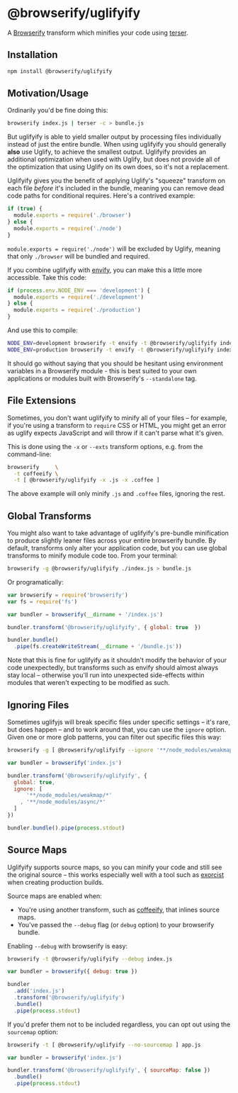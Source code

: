 # @browserify/uglifyify

A [Browserify](http://browserify.org) transform which minifies your code
using [terser](https://github.com/fabiosantoscode/terser).

## Installation

``` bash
npm install @browserify/uglifyify
```

## Motivation/Usage

Ordinarily you'd be fine doing this:

``` bash
browserify index.js | terser -c > bundle.js
```

But uglifyify is able to yield smaller output by processing files individually
instead of just the entire bundle. When using uglifyify you should generally
**also** use Uglify, to achieve the smallest output. Uglifyify provides an
additional optimization when used with Uglify, but does not provide all of the
optimization that using Uglify on its own does, so it's not a replacement.

Uglifyify gives you the benefit of applying Uglify's "squeeze" transform on each
file *before* it's included in the bundle, meaning you can remove dead code
paths for conditional requires. Here's a contrived example:

``` javascript
if (true) {
  module.exports = require('./browser')
} else {
  module.exports = require('./node')
}
```

`module.exports = require('./node')` will be excluded by Uglify, meaning that
only `./browser` will be bundled and required.

If you combine uglifyify with [envify](http://github.com/hughsk/envify), you
can make this a little more accessible. Take this code:

``` javascript
if (process.env.NODE_ENV === 'development') {
  module.exports = require('./development')
} else {
  module.exports = require('./production')
}
```

And use this to compile:

``` bash
NODE_ENV=development browserify -t envify -t @browserify/uglifyify index.js -o dev.js &&
NODE_ENV=production browserify -t envify -t @browserify/uglifyify index.js -o prod.js
```

It should go without saying that you should be hesitant using environment
variables in a Browserify module - this is best suited to your own
applications or modules built with Browserify's `--standalone` tag.

## File Extensions

Sometimes, you don't want uglifyify to minify all of your files – for example,
if you're using a transform to `require` CSS or HTML, you might get an error
as uglify expects JavaScript and will throw if it can't parse what it's given.

This is done using the `-x` or `--exts` transform options, e.g. from the
command-line:

``` bash
browserify     \
  -t coffeeify \
  -t [ @browserify/uglifyify -x .js -x .coffee ]
```

The above example will only minify `.js` and `.coffee` files, ignoring the rest.

## Global Transforms

You might also want to take advantage of uglifyify's pre-bundle minification
to produce slightly leaner files across your entire browserify bundle. By
default, transforms only alter your application code, but you can use global
transforms to minify module code too. From your terminal:

``` bash
browserify -g @browserify/uglifyify ./index.js > bundle.js
```

Or programatically:

``` javascript
var browserify = require('browserify')
var fs = require('fs')

var bundler = browserify(__dirname + '/index.js')

bundler.transform('@browserify/uglifyify', { global: true  })

bundler.bundle()
  .pipe(fs.createWriteStream(__dirname + '/bundle.js'))
```

Note that this is fine for uglifyify as it shouldn't modify the behavior of
your code unexpectedly, but transforms such as envify should almost always
stay local – otherwise you'll run into unexpected side-effects within modules
that weren't expecting to be modified as such.

## Ignoring Files

Sometimes uglifyjs will break specific files under specific settings – it's
rare, but does happen – and to work around that, you can use the `ignore`
option. Given one or more glob patterns, you can filter out specific files
this way:

``` bash
browserify -g [ @browserify/uglifyify --ignore '**/node_modules/weakmap/*' ] ./index.js
```

``` javascript
var bundler = browserify('index.js')

bundler.transform('@browserify/uglifyify', {
  global: true,
  ignore: [
      '**/node_modules/weakmap/*'
    , '**/node_modules/async/*'
  ]
})

bundler.bundle().pipe(process.stdout)
```

## Source Maps

Uglifyify supports source maps, so you can minify your code and still see the
original source – this works especially well with a tool such as
[exorcist](https://github.com/thlorenz/exorcist) when creating production
builds.

Source maps are enabled when:

* You're using another transform, such as
  [coffeeify](https://github.com/jnordberg/coffeeify), that inlines source maps.
* You've passed the `--debug` flag (or `debug` option) to your browserify
  bundle.

Enabling `--debug` with browserify is easy:

``` bash
browserify -t @browserify/uglifyify --debug index.js
```
``` javascript
var bundler = browserify({ debug: true })

bundler
  .add('index.js')
  .transform('@browserify/uglifyify')
  .bundle()
  .pipe(process.stdout)
```

If you'd prefer them not to be included regardless, you can opt out
using the `sourcemap` option:

``` bash
browserify -t [ @browserify/uglifyify --no-sourcemap ] app.js
```
``` javascript
var bundler = browserify('index.js')

bundler.transform('@browserify/uglifyify', { sourceMap: false })
  .bundle()
  .pipe(process.stdout)
```
